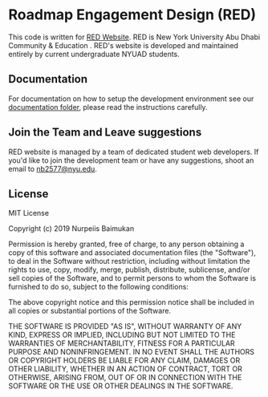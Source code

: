 # Roadmap Engagement Design (RED)

This code is written for [RED Website](https://nyuadengage.com). RED is New York University Abu Dhabi Community & Education . RED's website is developed and maintained entirely by current undergraduate NYUAD students. 

## Documentation

For documentation on how to setup the development environment see our [documentation folder](./docs), please read the instructions carefully.


## Join the Team and Leave suggestions

RED website is managed by a team of dedicated student web developers. If you'd like to join the development team or have any suggestions, shoot an email to [nb2577@nyu.edu](mailto:nb2577@nyu.edu).

## License

MIT License

Copyright (c) 2019 Nurpeiis Baimukan

Permission is hereby granted, free of charge, to any person obtaining a copy
of this software and associated documentation files (the "Software"), to deal
in the Software without restriction, including without limitation the rights
to use, copy, modify, merge, publish, distribute, sublicense, and/or sell
copies of the Software, and to permit persons to whom the Software is
furnished to do so, subject to the following conditions:

The above copyright notice and this permission notice shall be included in all
copies or substantial portions of the Software.

THE SOFTWARE IS PROVIDED "AS IS", WITHOUT WARRANTY OF ANY KIND, EXPRESS OR
IMPLIED, INCLUDING BUT NOT LIMITED TO THE WARRANTIES OF MERCHANTABILITY,
FITNESS FOR A PARTICULAR PURPOSE AND NONINFRINGEMENT. IN NO EVENT SHALL THE
AUTHORS OR COPYRIGHT HOLDERS BE LIABLE FOR ANY CLAIM, DAMAGES OR OTHER
LIABILITY, WHETHER IN AN ACTION OF CONTRACT, TORT OR OTHERWISE, ARISING FROM,
OUT OF OR IN CONNECTION WITH THE SOFTWARE OR THE USE OR OTHER DEALINGS IN THE
SOFTWARE.

